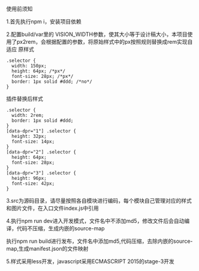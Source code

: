 使用前须知

1.首先执行npm i，安装项目依赖

2.配置build/var里的 VISION_WIDTH参数，使其大小等于设计稿大小，本项目使用了px2rem，会根据配置的参数，将原始样式中的px按照规则替换成rem实现自适应
原样式
```
.selector {
  width: 150px;
  height: 64px; /*px*/
  font-size: 28px; /*px*/
  border: 1px solid #ddd; /*no*/
}
```
插件替换后样式
```
.selector {
  width: 2rem;
  border: 1px solid #ddd;
}
[data-dpr="1"] .selector {
  height: 32px;
  font-size: 14px;
}
[data-dpr="2"] .selector {
  height: 64px;
  font-size: 28px;
}
[data-dpr="3"] .selector {
  height: 96px;
  font-size: 42px;
}
```
3.src为源码目录，请尽量按照各自模块进行编码，每个模块自己管理对应的样式和图片文件，在入口文件index.js中引用

4.执行npm run dev进入开发模式，文件名中不添加md5，修改文件后会自动编译，代码不压缩，生成内嵌的source-map

执行npm run build进行发布，文件名中添加md5,代码压缩，去除内嵌的source-map,生成manifest.json的文件映射

5.样式采用less开发，javascript采用ECMASCRIPT 2015的stage-3开发
